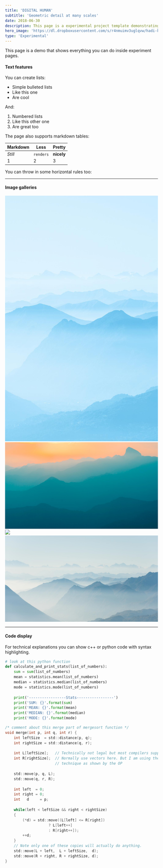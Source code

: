 ```yaml
---
title: 'DIGITAL HUMAN'
subtitle: 'Geometric detail at many scales'
date: 2018-06-30
description: This page is a experimental project template demonstrating all of the available features.
hero_image: 'https://dl.dropboxusercontent.com/s/r4nmuimv3uglqvw/hadi-karimi-niet-1.jpg'
type: 'Experimental'
---
```


This page is a demo that shows everything you can do inside experiment pages.

#### Text features

You can create lists:

* Simple bulleted lists
* Like this one
* Are cool

And:

1. Numbered lists
2. Like this other one
3. Are great too

The page also supports markdown tables:

Markdown | Less | Pretty
--- | --- | ---
*Still* | `renders` | **nicely**
1 | 2 | 3

You can throw in some horizontal rules too:

---

#### Image galleries

<div class="gallery" data-columns="3">
    <img src="/images/demo/demo-portrait.jpg">
    <img src="/images/demo/demo-landscape.jpg">
    <img src="https://dl.dropboxusercontent.com/s/rcw2vh89nj17l2j/2_post_crack.png">
    <img src="/images/demo/demo-landscape-2.jpg">
</div>

---

#### Code display

For technical explanations you can show c++ or python code with syntax highlighting.

```python
# look at this python function
def calculate_and_print_stats(list_of_numbers):
    sum = sum(list_of_numbers)
    mean = statistics.mean(list_of_numbers)
    median = statistics.median(list_of_numbers)
    mode = statistics.mode(list_of_numbers)

    print('-----------------Stats-----------------')
    print('SUM: {}'.format(sum)
    print('MEAN: {}'.format(mean)
    print('MEDIAN: {}'.format(median)
    print('MODE: {}'.format(mode)
```

```c
/* comment about this merge part of mergesort function */
void merge(int p, int q, int r) {
    int leftSize  = std::distance(p, q);
    int rightSize = std::distance(q, r);

    int L[leftSize];   // Technically not legal but most compilers support it.
    int R[rightSize];  // Normally use vectors here. But I am using the same
                       // technique as shown by the OP

    std::move(p, q, L);
    std::move(q, r, R);

    int left  = 0;
    int right = 0;
    int   d     = p;

    while(left < leftSize && right < rightSize)
    {
        (*d) = std::move((L[left] <= R[right])
                    ? L[left++]
                    : R[right++]);
        ++d;
    }
    // Note only one of these copies will actually do anything.
    std::move(L + left,  L + leftSize,  d);
    std::move(R + right, R + rightSize, d);
}
```